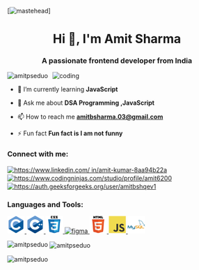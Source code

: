 [![mastehead](https://previews.123rf.com/images/karpenkoilia/karpenkoilia1806/karpenkoilia180600011/102988806-vector-line-web-concept-for-programming-linear-web-banner-for-coding.jpg)]
<h1 align="center">Hi 👋, I'm Amit Sharma</h1>
<h3 align="center">A passionate frontend developer from India</h3>
<img align="right" alt="coding"  width="400" src="https://miro.medium.com/v2/resize:fit:1360/0*7Q3yvSIv_t0ioJ-Z.gif">

<p align="left"> <img src="https://komarev.com/ghpvc/?username=amitpseduo&label=Profile%20views&color=0e75b6&style=flat" alt="amitpseduo" /> </p>

- 🌱 I’m currently learning **JavaScript**

- 💬 Ask me about **DSA Programming ,JavaScript**

- 📫 How to reach me **amitbsharma.03@gmail.com**

- ⚡ Fun fact **Fun fact is I am not funny**

<h3 align="left">Connect with me:</h3>
<p align="left">
<a href="https://linkedin.com/in/​https://www.linkedin.com/ in/amit-kumar-8aa94b22a" target="blank"><img align="center" src="https://raw.githubusercontent.com/rahuldkjain/github-profile-readme-generator/master/src/images/icons/Social/linked-in-alt.svg" alt="​https://www.linkedin.com/ in/amit-kumar-8aa94b22a" height="30" width="40" /></a>
<a href="https://www.codingninjas.com/studio/profile/amit6200" target="blank"><img align="center" src="https://raw.githubusercontent.com/rahuldkjain/github-profile-readme-generator/master/src/images/icons/Social/leet-code.svg" alt="https://www.codingninjas.com/studio/profile/amit6200" height="30" width="40" /></a>
<a href="https://auth.geeksforgeeks.org/user/https://auth.geeksforgeeks.org/user/amitbshqev1" target="blank"><img align="center" src="https://raw.githubusercontent.com/rahuldkjain/github-profile-readme-generator/master/src/images/icons/Social/geeks-for-geeks.svg" alt="https://auth.geeksforgeeks.org/user/amitbshqev1" height="30" width="40" /></a>
</p>

<h3 align="left">Languages and Tools:</h3>
<p align="left"> <a href="https://www.cprogramming.com/" target="_blank" rel="noreferrer"> <img src="https://raw.githubusercontent.com/devicons/devicon/master/icons/c/c-original.svg" alt="c" width="40" height="40"/> </a> <a href="https://www.w3schools.com/cpp/" target="_blank" rel="noreferrer"> <img src="https://raw.githubusercontent.com/devicons/devicon/master/icons/cplusplus/cplusplus-original.svg" alt="cplusplus" width="40" height="40"/> </a> <a href="https://www.w3schools.com/css/" target="_blank" rel="noreferrer"> <img src="https://raw.githubusercontent.com/devicons/devicon/master/icons/css3/css3-original-wordmark.svg" alt="css3" width="40" height="40"/> </a> <a href="https://www.figma.com/" target="_blank" rel="noreferrer"> <img src="https://www.vectorlogo.zone/logos/figma/figma-icon.svg" alt="figma" width="40" height="40"/> </a> <a href="https://www.w3.org/html/" target="_blank" rel="noreferrer"> <img src="https://raw.githubusercontent.com/devicons/devicon/master/icons/html5/html5-original-wordmark.svg" alt="html5" width="40" height="40"/> </a> <a href="https://developer.mozilla.org/en-US/docs/Web/JavaScript" target="_blank" rel="noreferrer"> <img src="https://raw.githubusercontent.com/devicons/devicon/master/icons/javascript/javascript-original.svg" alt="javascript" width="40" height="40"/> </a> <a href="https://www.mysql.com/" target="_blank" rel="noreferrer"> <img src="https://raw.githubusercontent.com/devicons/devicon/master/icons/mysql/mysql-original-wordmark.svg" alt="mysql" width="40" height="40"/> </a> </p>

<p><img align="left" src="https://github-readme-stats.vercel.app/api/top-langs?username=amitpseduo&show_icons=true&locale=en&layout=compact" alt="amitpseduo" /></p>

<p>&nbsp;<img align="center" src="https://github-readme-stats.vercel.app/api?username=amitpseduo&show_icons=true&locale=en" alt="amitpseduo" /></p>

<p><img align="center" src="https://github-readme-streak-stats.herokuapp.com/?user=amitpseduo&" alt="amitpseduo" /></p>
